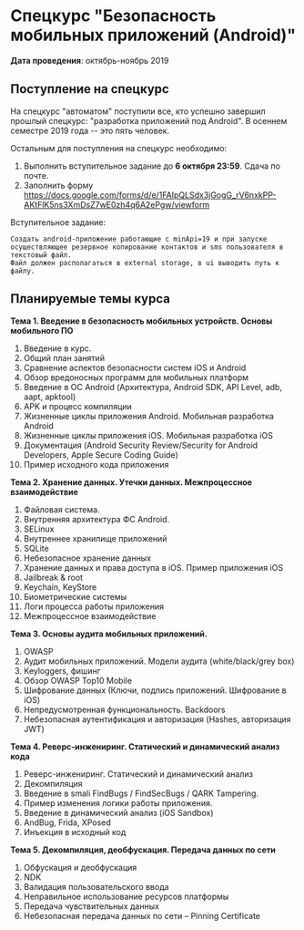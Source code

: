 # Спецкурс "Безопасность мобильных приложений (Android)"
**Дата проведения**: октябрь-ноябрь 2019

## Поступление на спецкурс

На спецкурс "автоматом" поступили все, кто успешно завершил прошлый спецкурс: 
"разработка приложений под Android". В осеннем семестре 2019 года -- это пять человек.

Остальным для поступления на спецкурс необходимо:
1. Выполнить вступительное задание до **6 октября 23:59**. Сдача по почте.
2. Заполнить форму
https://docs.google.com/forms/d/e/1FAIpQLSdx3jGogG_rV6nxkPP-AKtFlK5ns3XmDsZ7wE0zh4q6A2ePgw/viewform


Вступительное задание:

```
Создать android-приложение работающие с minApi=19 и при запуске осуществляющее резервное копирование контактов и sms пользователя в текстовый файл.
Файл должен располагаться в external storage, в ui выводить путь к файлу.
```

## Планируемые темы курса

**Тема 1. Введение в безопасность мобильных устройств. Основы мобильного ПО**

  1. Введение в курс.
  1. Общий план занятий 
  1. Сравнение аспектов безопасности систем iOS и Android 
  1. Обзор вредоносных программ для мобильных платформ 
  1. Введение в ОС Android (Архитектура, Android SDK, API Level, adb, aapt, apktool)
  1. APK и процесс компиляции
  1. Жизненные циклы приложения Android. Мобильная разработка Android
  1. Жизненные циклы приложения iOS. Мобильная разработка iOS
  1. Документация (Android Security Review/Security for Android Developers, Apple Secure Coding Guide)
  1. Пример исходного кода приложения

**Тема 2. Хранение данных. Утечки данных. Межпроцессное взаимодействие**
  
  1. Файловая система. 
  1. Внутренняя архитектура ФС Android. 
  1. SELinux 
  1. Внутреннее хранилище приложений 
  1. SQLite 
  1. Небезопасное хранение данных
  1. Хранение данных и права доступа в iOS. Пример приложения iOS
  1. Jailbreak & root
  1. Keychain, KeyStore
  1. Биометрические системы
  1. Логи процесса работы приложения
  1. Межпроцессное взаимодействие

**Тема 3. Основы аудита мобильных приложений.**
  
  1. OWASP
  1. Аудит мобильных приложений. Модели аудита (white/black/grey box)
  1. Keyloggers, фишинг 
  1. Обзор OWASP Top10 Mobile
  1. Шифрование данных (Ключи, подпись приложений. Шифрование в iOS)
  1. Непредусмотренная функциональность. Backdoors 
  1. Небезопасная аутентификация и авторизация (Hashes, авторизация JWT)

**Тема 4. Реверс-инжениринг. Статический и динамический анализ кода**

  1. Реверс-инжениринг. Статический и динамический анализ
  1. Декомпиляция 
  1. Введение в smali FindBugs / FindSecBugs / QARK Tampering. 
  1. Пример изменения логики работы приложения.
  1. Введение в динамический анализ (iOS Sandbox)
  1. AndBug, Frida, XPosed
  1. Инъекция в исходный код

**Тема 5. Декомпиляция, деобфускация. Передача данных по сети**

  1. Обфускация и деобфускация
  1. NDK
  1. Валидация пользовательского ввода
  1. Неправильное использование ресурсов платформы
  1. Передача чувствительных данных
  1. Небезопасная передача данных по сети – Pinning Certificate
